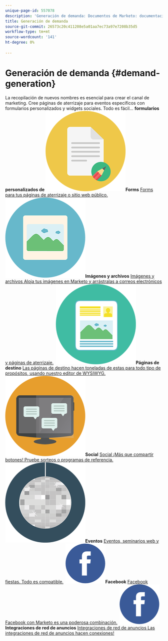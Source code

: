 ```yaml
---
unique-page-id: 557078
description: 'Generación de demanda: Documentos de Marketo: documentación del producto'
title: Generación de demanda
source-git-commit: 26573c20c411208e5a01aa7ec73a97e7208b35d5
workflow-type: tm+mt
source-wordcount: '141'
ht-degree: 0%

---
```



# Generación de demanda {#demand-generation}

La recopilación de nuevos nombres es esencial para crear el canal de marketing. Cree páginas de aterrizaje para eventos específicos con formularios personalizados y widgets sociales. Todo es fácil...
**&#x200B; formularios personalizados de ![Forms](assets/documents-bookmarks-16.png)Forms** [Forms para tus páginas de aterrizaje o sitio web público.](https://docs.marketo.com/display/DOCS/Forms)     **&#x200B; ![Imágenes y archivos](assets/graphic-design-tools-06.png)Imágenes y archivos** [Imágenes y archivos Aloja tus imágenes en Marketo y arrástralas a correos electrónicos y páginas de aterrizaje.](https://docs.marketo.com/display/DOCS/Images+and+Files)     **&#x200B; ![Páginas de destino](assets/office-artboard-80.png)Páginas de destino** [Las páginas de destino hacen toneladas de estas para todo tipo de propósitos, usando nuestro editor de WYSIWYG.](https://docs.marketo.com/pages/viewpage.action?pageId=2359689)     **&#x200B; ![Social](assets/chat-messages-18.png)Social** [Social ¡Más que compartir botones! Pruebe sorteos o programas de referencia.](https://docs.marketo.com/display/DOCS/Social)     **&#x200B; ![Eventos](assets/party-10.png)Eventos** [Eventos, seminarios web y fiestas. Todo es compatible.](https://docs.marketo.com/pages/viewpage.action?pageId=2949755)     **&#x200B; ![Facebook](assets/facebook-icon.png)Facebook** [Facebook Facebook con Marketo es una poderosa combinación.](https://docs.marketo.com/display/DOCS/Facebook)     **&#x200B; ![Integraciones de red de anuncios](assets/facebook-icon.png)Integraciones de red de anuncios** [Integraciones de red de anuncios Las integraciones de red de anuncios hacen conexiones!](https://docs.marketo.com/display/DOCS/Ad+Network+Integrations)
